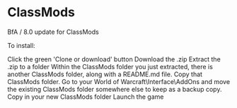 # ClassMods
BfA / 8.0 update for ClassMods

To install:

Click the green 'Clone or download' button
Download the .zip
Extract the .zip to a folder
Within the ClassMods folder you just extracted, there is another ClassMods folder, along with a README.md file. Copy that ClassMods folder.
Go to your World of Warcraft\Interface\AddOns and move the existing ClassMods folder somewhere else to keep as a backup copy.
Copy in your new ClassMods folder
Launch the game
